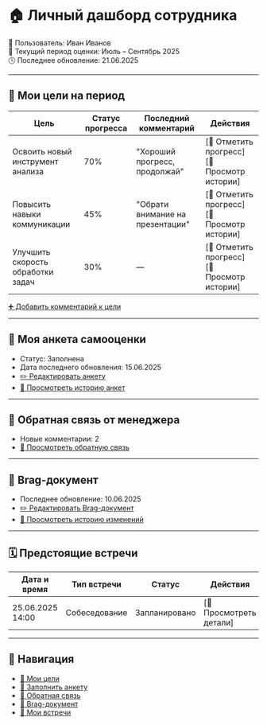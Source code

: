 # 🏠 Личный дашборд сотрудника

👤 Пользователь: Иван Иванов  
📅 Текущий период оценки: Июль – Сентябрь 2025  
🕓 Последнее обновление: 21.06.2025

---

## 🎯 Мои цели на период

| Цель                                  | Статус прогресса | Последний комментарий           | Действия                     |
|--------------------------------------|------------------|-------------------------------|------------------------------|
| Освоить новый инструмент анализа     | 70%              | "Хороший прогресс, продолжай" | [📝 Отметить прогресс] [📄 Просмотр истории] |
| Повысить навыки коммуникации          | 45%              | "Обрати внимание на презентации"| [📝 Отметить прогресс] [📄 Просмотр истории] |
| Улучшить скорость обработки задач     | 30%              | —                             | [📝 Отметить прогресс] [📄 Просмотр истории] |

[➕ Добавить комментарий к цели](brag-doc.md)

---

## 📝 Моя анкета самооценки

- Статус: Заполнена  
- Дата последнего обновления: 15.06.2025  
- [✏️ Редактировать анкету](self-review-form.md)  
- [📜 Просмотреть историю анкет](self-review-history.md)

---

## 💬 Обратная связь от менеджера

- Новые комментарии: 2  
- [📄 Просмотреть обратную связь](feedback-manager.md)

---

## 📂 Brag-документ

- Последнее обновление: 10.06.2025  
- [✏️ Редактировать Brag-документ](brag-doc.md)  
- [📄 Просмотреть историю изменений](brag-doc-history.md)

---

## 🗓️ Предстоящие встречи

| Дата и время      | Тип встречи   | Статус        | Действия              |
|-------------------|--------------|---------------|-----------------------|
| 25.06.2025 14:00  | Собеседование | Запланировано | [📅 Просмотреть детали]|

---

## 🧭 Навигация

- [📄 Мои цели](goals-history.md)  
- [📝 Заполнить анкету](self-review-form.md)  
- [💬 Обратная связь](feedback-manager.md)  
- [📂 Brag-документ](brag-doc.md)  
- [📅 Мои встречи](calendar-1on1.md)
